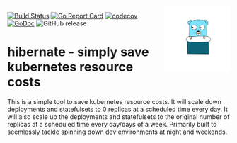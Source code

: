 

<img src="./assets/mascot.svg" width="150px" align="right">


[![Build Status](https://travis-ci.org/performl/hibernate.svg?branch=master)](https://travis-ci.org/performl/hibernate)
[![Go Report Card](https://goreportcard.com/badge/github.com/performl/hibernate)](https://goreportcard.com/report/github.com/performl/hibernate)
[![codecov](https://codecov.io/gh/performl/hibernate/branch/master/graph/badge.svg)](https://codecov.io/gh/performl/hibernate)
[![GoDoc](https://godoc.org/github.com/performl/hibernate?status.svg)](https://godoc.org/github.com/performl/hibernate)
![GitHub release](https://img.shields.io/github/release/performl/hibernate.svg)


# hibernate - simply save kubernetes resource costs
This is a simple tool to save kubernetes resource costs. It will scale down deployments and statefulsets to 0 replicas at a scheduled time every day. It will also scale up the deployments and statefulsets to the original number of replicas at a scheduled time every day/days of a week.
Primarily built to seemlessly tackle spinning down dev environments at night and weekends.

